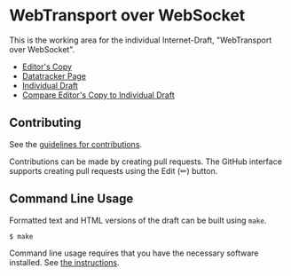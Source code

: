 # WebTransport over WebSocket

This is the working area for the individual Internet-Draft, "WebTransport over WebSocket".

* [Editor's Copy](https://martenrichter.github.io/draft-ietf-webtransport-websocket/#go.draft-richter-webtransport-websocket.html)
* [Datatracker Page](https://datatracker.ietf.org/doc/draft-richter-webtransport-websocket)
* [Individual Draft](https://datatracker.ietf.org/doc/html/draft-richter-webtransport-websocket)
* [Compare Editor's Copy to Individual Draft](https://martenrichter.github.io/draft-ietf-webtransport-websocket/#go.draft-richter-webtransport-websocket.diff)


## Contributing

See the
[guidelines for contributions](https://github.com/martenrichter/draft-ietf-webtransport-websocket/blob/main/CONTRIBUTING.md).

Contributions can be made by creating pull requests.
The GitHub interface supports creating pull requests using the Edit (✏) button.


## Command Line Usage

Formatted text and HTML versions of the draft can be built using `make`.

```sh
$ make
```

Command line usage requires that you have the necessary software installed.  See
[the instructions](https://github.com/martinthomson/i-d-template/blob/main/doc/SETUP.md).

